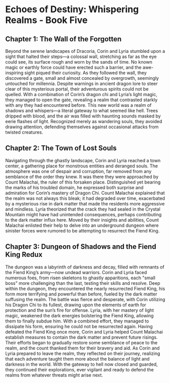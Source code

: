 # Echoes of Destiny: Whispering Realms - Book Five

## Chapter 1: The Wall of the Forgotten
Beyond the serene landscapes of Dracoria, Corin and Lyria stumbled upon a sight that halted their steps—a colossal wall, stretching as far as the eye could see, its surface rough and worn by the sands of time. No known magic or earthly force could have erected such a barrier, and the awe-inspiring sight piqued their curiosity.
As they followed the wall, they discovered a gate, small and almost concealed by overgrowth, seemingly untouched for millennia. Despite warnings in ancient dragon lore to steer clear of this mysterious portal, their adventurous spirits could not be quelled. With a combination of Corin’s dragon chi and Lyria’s light magic, they managed to open the gate, revealing a realm that contrasted starkly with any they had encountered before.
This new world was a realm of shadows and whispers—a literal gateway to what seemed like hell. Trees dripped with blood, and the air was filled with haunting sounds masked by eerie flashes of light. Recognized merely as wandering souls, they avoided drawing attention, defending themselves against occasional attacks from twisted creatures.

## Chapter 2: The Town of Lost Souls
Navigating through the ghastly landscape, Corin and Lyria reached a town center, a gathering place for monstrous entities and deranged souls. The atmosphere was one of despair and corruption, far removed from any semblance of the order they knew.
It was there they were approached by Count Malachai, the ruler of this forsaken place. Distinguished yet bearing the marks of his troubled domain, he expressed both surprise and admiration for Corin’s mastery of Dragon Chi. Count Malachai explained that the realm was not always this bleak; it had degraded over time, exacerbated by a mysterious rise in dark matter that made the residents more aggressive and mindless.
Lyria theorized that the crack they had sealed in the Crystal Mountain might have had unintended consequences, perhaps contributing to the dark matter influx here. Moved by their insights and abilities, Count Malachai enlisted their help to delve into an underground dungeon where sinister forces were rumored to be attempting to resurrect the Fiend King.

## Chapter 3: Dungeon of Shadows and the Fiend King Redux
The dungeon was a labyrinth of darkness and decay, filled with remnants of the Fiend King’s army—now undead warriors. Corin and Lyria faced numerous foes, from risen skeletons to ghastly apparitions, each "small boss" more challenging than the last, testing their skills and resolve.
Deep within the dungeon, they encountered the nearly resurrected Fiend King, his form more terrifying and powerful than before, fueled by the dark matter suffusing the realm. The battle was fierce and desperate, with Corin utilizing his Dragon Chi to its fullest, drawing upon the elements of earth for protection and the sun’s fire for offense.
Lyria, with her mastery of light magic, weakened the dark energies bolstering the Fiend King, allowing them to finally subdue him. With a combined effort, they managed to dissipate his form, ensuring he could not be resurrected again.
Having defeated the Fiend King once more, Corin and Lyria helped Count Malachai establish measures to contain the dark matter and prevent future risings. Their efforts began to gradually restore some semblance of peace to the realm, and the count thanked them for their bravery and aid.
As Corin and Lyria prepared to leave the realm, they reflected on their journey, realizing that each adventure taught them more about the balance of light and darkness in the world. With the gateway to hell now closed and guarded, they continued their explorations, ever vigilant and ready to defend the realms from whatever threats might arise next.

